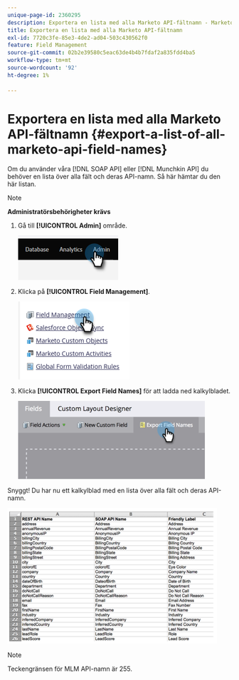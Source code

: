 ```yaml
---
unique-page-id: 2360295
description: Exportera en lista med alla Marketo API-fältnamn - Marketo Docs - produktdokumentation
title: Exportera en lista med alla Marketo API-fältnamn
exl-id: 7720c3fe-85e3-4de2-ad04-503c430562f0
feature: Field Management
source-git-commit: 02b2e39580c5eac63de4b4b7fdaf2a835fdd4ba5
workflow-type: tm+mt
source-wordcount: '92'
ht-degree: 1%

---
```


# Exportera en lista med alla Marketo API-fältnamn {#export-a-list-of-all-marketo-api-field-names}

Om du använder våra [!DNL SOAP API] eller [!DNL Munchkin API] du behöver en lista över alla fält och deras API-namn. Så här hämtar du den här listan.

>[!NOTE]
>
>**Administratörsbehörigheter krävs**

1. Gå till **[!UICONTROL Admin]** område.

   ![](assets/export-a-list-of-all-marketo-api-field-names-1.png)

1. Klicka på **[!UICONTROL Field Management]**.

   ![](assets/export-a-list-of-all-marketo-api-field-names-2.png)

1. Klicka **[!UICONTROL Export Field Names]** för att ladda ned kalkylbladet.

   ![](assets/export-a-list-of-all-marketo-api-field-names-3.png)

Snyggt! Du har nu ett kalkylblad med en lista över alla fält och deras API-namn.

![](assets/export-a-list-of-all-marketo-api-field-names-4.png)

>[!NOTE]
>
>Teckengränsen för MLM API-namn är 255.
